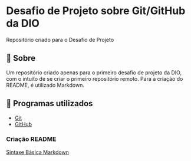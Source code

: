# Desafio de Projeto sobre Git/GitHub da DIO

Repositório criado para o Desafio de Projeto

## 📖 Sobre

Um repositório criado apenas para o primeiro desafio de projeto da DIO, com o intuito de se criar o primeiro repositório remoto.
Para a criação do README, é utilizado Markdown.

## 🧱 Programas utilizados

- [Git](https://git-scm.com)
- [GitHub](https://github.com)

### Criação README

[Sintaxe Básica Markdown](https://www.markdownguide.org/basic-syntax/)
